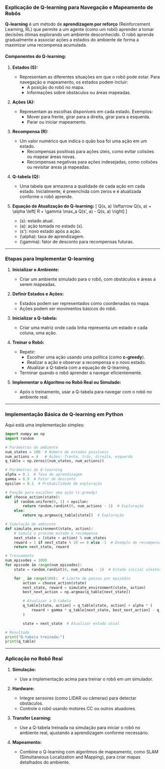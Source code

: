 

### Explicação de Q-learning para Navegação e Mapeamento de Robôs

**Q-learning** é um método de **aprendizagem por reforço** (Reinforcement Learning, RL) que permite a um agente (como um robô) aprender a tomar decisões ótimas explorando um ambiente desconhecido. O robô aprende gradualmente a associar ações a estados do ambiente de forma a maximizar uma recompensa acumulada.

#### Componentes do Q-learning:
1. **Estados (S):**
   - Representam as diferentes situações em que o robô pode estar. Para navegação e mapeamento, os estados podem incluir:
     - A posição do robô no mapa.
     - Informações sobre obstáculos ou áreas mapeadas.

2. **Ações (A):**
   - Representam as escolhas disponíveis em cada estado. Exemplos:
     - Mover para frente, girar para a direita, girar para a esquerda.
     - Parar ou iniciar mapeamento.

3. **Recompensa (R):**
   - Um valor numérico que indica o quão boa foi uma ação em um estado.
     - Recompensas positivas para ações úteis, como evitar colisões ou mapear áreas novas.
     - Recompensas negativas para ações indesejadas, como colisões ou revisitar áreas já mapeadas.

4. **Q-tabela (Q):**
   - Uma tabela que armazena a qualidade de cada ação em cada estado. Inicialmente, é preenchida com zeros e é atualizada conforme o robô aprende.

5. **Equação de Atualização do Q-learning:**
   \[
   Q(s, a) \leftarrow Q(s, a) + \alpha \left[ R + \gamma \max_a Q(s', a) - Q(s, a) \right]
   \]
   - \(s\): estado atual.
   - \(a\): ação tomada no estado \(s\).
   - \(s'\): novo estado após a ação.
   - \(\alpha\): taxa de aprendizagem.
   - \(\gamma\): fator de desconto para recompensas futuras.

---

### Etapas para Implementar Q-learning

1. **Inicializar o Ambiente:**
   - Criar um ambiente simulado para o robô, com obstáculos e áreas a serem mapeadas.

2. **Definir Estados e Ações:**
   - Estados podem ser representados como coordenadas no mapa.
   - Ações podem ser movimentos básicos do robô.

3. **Inicializar a Q-tabela:**
   - Criar uma matriz onde cada linha representa um estado e cada coluna, uma ação.

4. **Treinar o Robô:**
   - Repetir:
     - Escolher uma ação usando uma política (como **ε-greedy**).
     - Realizar a ação e observar a recompensa e o novo estado.
     - Atualizar a Q-tabela com a equação de Q-learning.
   - Terminar quando o robô aprender a navegar eficientemente.

5. **Implementar o Algoritmo no Robô Real ou Simulado:**
   - Após o treinamento, usar a Q-tabela para navegar com o robô no ambiente real.

---

### Implementação Básica de Q-learning em Python

Aqui está uma implementação simples:

```python
import numpy as np
import random

# Parâmetros do ambiente
num_states = 100  # Número de estados possíveis
num_actions = 4   # Ações: frente, trás, direita, esquerda
q_table = np.zeros((num_states, num_actions))

# Parâmetros de Q-learning
alpha = 0.1  # Taxa de aprendizagem
gamma = 0.9  # Fator de desconto
epsilon = 0.1  # Probabilidade de exploração

# Função para escolher uma ação (ε-greedy)
def choose_action(state):
    if random.uniform(0, 1) < epsilon:
        return random.randint(0, num_actions - 1)  # Exploração
    else:
        return np.argmax(q_table[state])  # Exploração

# Simulação do ambiente
def simulate_environment(state, action):
    # Simula o próximo estado e recompensa
    next_state = (state + action) % num_states
    reward = 1 if next_state % 10 == 0 else -1  # Exemplo de recompensa
    return next_state, reward

# Treinamento
num_episodes = 1000
for episode in range(num_episodes):
    state = random.randint(0, num_states - 1)  # Estado inicial aleatório

    for _ in range(100):  # Limite de passos por episódio
        action = choose_action(state)
        next_state, reward = simulate_environment(state, action)
        best_next_action = np.argmax(q_table[next_state])

        # Atualizar a Q-tabela
        q_table[state, action] = q_table[state, action] + alpha * (
            reward + gamma * q_table[next_state, best_next_action] - q_table[state, action]
        )

        state = next_state  # Atualizar estado atual

# Resultado
print("Q-tabela treinada:")
print(q_table)
```

---

### Aplicação no Robô Real

1. **Simulação:**
   - Use a implementação acima para treinar o robô em um simulador.

2. **Hardware:**
   - Integre sensores (como LIDAR ou câmeras) para detectar obstáculos.
   - Controle o robô usando motores CC ou outros atuadores.

3. **Transfer Learning:**
   - Use a Q-tabela treinada na simulação para iniciar o robô no ambiente real, ajustando a aprendizagem conforme necessário.

4. **Mapeamento:**
   - Combine o Q-learning com algoritmos de mapeamento, como SLAM (Simultaneous Localization and Mapping), para criar mapas detalhados do ambiente.
